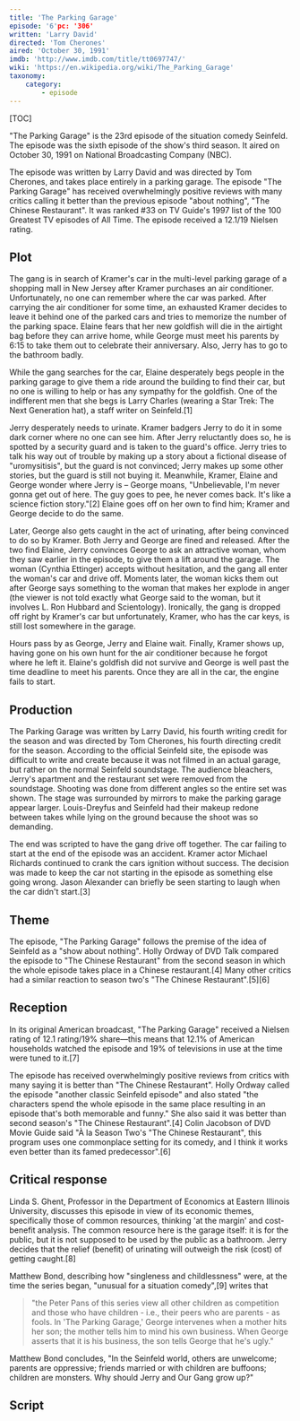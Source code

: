 ```yaml
---
title: 'The Parking Garage'
episode: '6'pc: '306'
written: 'Larry David'
directed: 'Tom Cherones'
aired: 'October 30, 1991'
imdb: 'http://www.imdb.com/title/tt0697747/'
wiki: 'https://en.wikipedia.org/wiki/The_Parking_Garage'
taxonomy:
    category:
        - episode
---
```


[TOC]

"The Parking Garage" is the 23rd episode of the situation comedy Seinfeld. The episode was the sixth episode of the show's third season. It aired on October 30, 1991 on National Broadcasting Company (NBC).

The episode was written by Larry David and was directed by Tom Cherones, and takes place entirely in a parking garage. The episode "The Parking Garage" has received overwhelmingly positive reviews with many critics calling it better than the previous episode "about nothing", "The Chinese Restaurant". It was ranked #33 on TV Guide's 1997 list of the 100 Greatest TV episodes of All Time. The episode received a 12.1/19 Nielsen rating.

## Plot

The gang is in search of Kramer's car in the multi-level parking garage of a shopping mall in New Jersey after Kramer purchases an air conditioner. Unfortunately, no one can remember where the car was parked. After carrying the air conditioner for some time, an exhausted Kramer decides to leave it behind one of the parked cars and tries to memorize the number of the parking space. Elaine fears that her new goldfish will die in the airtight bag before they can arrive home, while George must meet his parents by 6:15 to take them out to celebrate their anniversary. Also, Jerry has to go to the bathroom badly.

While the gang searches for the car, Elaine desperately begs people in the parking garage to give them a ride around the building to find their car, but no one is willing to help or has any sympathy for the goldfish. One of the indifferent men that she begs is Larry Charles (wearing a Star Trek: The Next Generation hat), a staff writer on Seinfeld.[1]

Jerry desperately needs to urinate. Kramer badgers Jerry to do it in some dark corner where no one can see him. After Jerry reluctantly does so, he is spotted by a security guard and is taken to the guard's office. Jerry tries to talk his way out of trouble by making up a story about a fictional disease of "uromysitisis", but the guard is not convinced; Jerry makes up some other stories, but the guard is still not buying it. Meanwhile, Kramer, Elaine and George wonder where Jerry is – George moans, "Unbelievable, I'm never gonna get out of here. The guy goes to pee, he never comes back. It's like a science fiction story."[2] Elaine goes off on her own to find him; Kramer and George decide to do the same.

Later, George also gets caught in the act of urinating, after being convinced to do so by Kramer. Both Jerry and George are fined and released. After the two find Elaine, Jerry convinces George to ask an attractive woman, whom they saw earlier in the episode, to give them a lift around the garage. The woman (Cynthia Ettinger) accepts without hesitation, and the gang all enter the woman's car and drive off. Moments later, the woman kicks them out after George says something to the woman that makes her explode in anger (the viewer is not told exactly what George said to the woman, but it involves L. Ron Hubbard and Scientology). Ironically, the gang is dropped off right by Kramer's car but unfortunately, Kramer, who has the car keys, is still lost somewhere in the garage.

Hours pass by as George, Jerry and Elaine wait. Finally, Kramer shows up, having gone on his own hunt for the air conditioner because he forgot where he left it. Elaine's goldfish did not survive and George is well past the time deadline to meet his parents. Once they are all in the car, the engine fails to start.

## Production

The Parking Garage was written by Larry David, his fourth writing credit for the season and was directed by Tom Cherones, his fourth directing credit for the season. According to the official Seinfeld site, the episode was difficult to write and create because it was not filmed in an actual garage, but rather on the normal Seinfeld soundstage. The audience bleachers, Jerry's apartment and the restaurant set were removed from the soundstage. Shooting was done from different angles so the entire set was shown. The stage was surrounded by mirrors to make the parking garage appear larger. Louis-Dreyfus and Seinfeld had their makeup redone between takes while lying on the ground because the shoot was so demanding.

The end was scripted to have the gang drive off together. The car failing to start at the end of the episode was an accident. Kramer actor Michael Richards continued to crank the cars ignition without success. The decision was made to keep the car not starting in the episode as something else going wrong. Jason Alexander can briefly be seen starting to laugh when the car didn't start.[3]

## Theme

The episode, "The Parking Garage" follows the premise of the idea of Seinfeld as a "show about nothing". Holly Ordway of DVD Talk compared the episode to "The Chinese Restaurant" from the second season in which the whole episode takes place in a Chinese restaurant.[4] Many other critics had a similar reaction to season two's "The Chinese Restaurant".[5][6]

## Reception

In its original American broadcast, "The Parking Garage" received a Nielsen rating of 12.1 rating/19% share—this means that 12.1% of American households watched the episode and 19% of televisions in use at the time were tuned to it.[7]

The episode has received overwhelmingly positive reviews from critics with many saying it is better than "The Chinese Restaurant". Holly Ordway called the episode "another classic Seinfeld episode" and also stated "the characters spend the whole episode in the same place resulting in an episode that's both memorable and funny." She also said it was better than second season's "The Chinese Restaurant".[4] Colin Jacobson of DVD Movie Guide said "À la Season Two's "The Chinese Restaurant", this program uses one commonplace setting for its comedy, and I think it works even better than its famed predecessor".[6]

## Critical response

Linda S. Ghent, Professor in the Department of Economics at Eastern Illinois University, discusses this episode in view of its economic themes, specifically those of common resources, thinking 'at the margin' and cost-benefit analysis. The common resource here is the garage itself: it is for the public, but it is not supposed to be used by the public as a bathroom. Jerry decides that the relief (benefit) of urinating will outweigh the risk (cost) of getting caught.[8]

Matthew Bond, describing how "singleness and childlessness" were, at the time the series began, "unusual for a situation comedy",[9] writes that

> "the Peter Pans of this series view all other children as competition and those who have children - i.e., their peers who are parents - as fools. In 'The Parking Garage,' George intervenes when a mother hits her son; the mother tells him to mind his own business. When George asserts that it is his business, the son tells George that he's ugly."

Matthew Bond concludes, "In the Seinfeld world, others are unwelcome; parents are oppressive; friends married or with children are buffoons; children are monsters. Why should Jerry and Our Gang grow up?"

## Script
